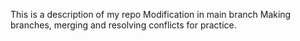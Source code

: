 This is a description of my repo
Modification in main branch
Making branches, merging and resolving conflicts for practice.

